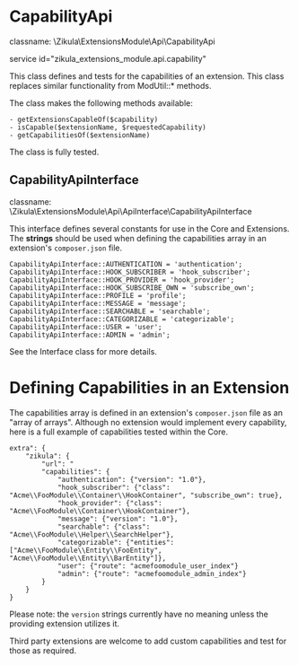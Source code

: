 CapabilityApi
=============

classname: \Zikula\ExtensionsModule\Api\CapabilityApi

service id="zikula_extensions_module.api.capability"

This class defines and tests for the capabilities of an extension. This class replaces similar functionality
from ModUtil::* methods.

The class makes the following methods available:

    - getExtensionsCapableOf($capability)
    - isCapable($extensionName, $requestedCapability)
    - getCapabilitiesOf($extensionName)

The class is fully tested.

CapabilityApiInterface
----------------------

classname: \Zikula\ExtensionsModule\Api\ApiInterface\CapabilityApiInterface

This interface defines several constants for use in the Core and Extensions. The **strings** should be used
when defining the capabilities array in an extension's `composer.json` file.

    CapabilityApiInterface::AUTHENTICATION = 'authentication';
    CapabilityApiInterface::HOOK_SUBSCRIBER = 'hook_subscriber';
    CapabilityApiInterface::HOOK_PROVIDER = 'hook_provider';
    CapabilityApiInterface::HOOK_SUBSCRIBE_OWN = 'subscribe_own';
    CapabilityApiInterface::PROFILE = 'profile';
    CapabilityApiInterface::MESSAGE = 'message';
    CapabilityApiInterface::SEARCHABLE = 'searchable';
    CapabilityApiInterface::CATEGORIZABLE = 'categorizable';
    CapabilityApiInterface::USER = 'user';
    CapabilityApiInterface::ADMIN = 'admin';

See the Interface class for more details.


Defining Capabilities in an Extension
=====================================

The capabilities array is defined in an extension's `composer.json` file as an "array of arrays".
Although no extension would implement every capability, here is a full example of capabilities tested within the Core.

    extra": {
        "zikula": {
            "url": "
            "capabilities": {
                "authentication": {"version": "1.0"},
                "hook_subscriber": {"class": "Acme\\FooModule\\Container\\HookContainer", "subscribe_own": true},
                "hook_provider": {"class": "Acme\\FooModule\\Container\\HookContainer"},
                "message": {"version": "1.0"},
                "searchable": {"class": "Acme\\FooModule\\Helper\\SearchHelper"},
                "categorizable": {"entities": ["Acme\\FooModule\\Entity\\FooEntity", "Acme\\FooModule\\Entity\\BarEntity"]},
                "user": {"route": "acmefoomodule_user_index"}
                "admin": {"route": "acmefoomodule_admin_index"}
            }
        }
    }

Please note: the `version` strings currently have no meaning unless the providing extension utilizes it.

Third party extensions are welcome to add custom capabilities and test for those as required.
